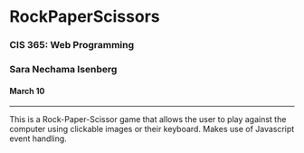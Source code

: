# RockPaperScissors

### CIS 365: Web Programming
### Sara Nechama Isenberg
#### March 10

---

This is a Rock-Paper-Scissor game that allows the user to play against the computer using clickable images or their keyboard. Makes use of Javascript event handling.